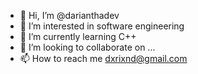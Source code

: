 - 👋 Hi, I’m @darianthadev
- 👀 I’m interested in software engineering
- 🌱 I’m currently learning C++
- 💞️ I’m looking to collaborate on ...
- 📫 How to reach me dxrixnd@gmail.com

<!---
darianthadev/darianthadev is a ✨ special ✨ repository because its `README.md` (this file) appears on your GitHub profile.
You can click the Preview link to take a look at your changes.
--->
